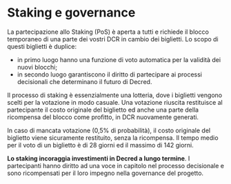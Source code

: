 # Staking e governance

La partecipazione allo Staking (PoS) è aperta a tutti e richiede il blocco
temporaneo di una parte dei vostri DCR in cambio dei biglietti. Lo scopo di
questi biglietti è duplice:

- in primo luogo hanno una funzione di voto automatica per la validità dei
  nuovi blocchi;
- in secondo luogo garantiscono il diritto di partecipare ai processi
  decisionali che determinano il futuro di Decred.

Il processo di staking è essenzialmente una lotteria, dove i biglietti vengono
scelti per la votazione in modo casuale. Una votazione riuscita restituisce al
partecipante il costo originale del biglietto ed anche una parte della
ricompensa del blocco come profitto, in DCR nuovamente generati.

In caso di mancata votazione (0,5% di probabilità), il costo originale del
biglietto viene sicuramente restituito, senza la ricompensa. Il tempo medio per
il voto di un biglietto è di 28 giorni ed il massimo di 142 giorni.

**Lo staking incoraggia investimenti in Decred a lungo termine**. I
partecipanti hanno diritto ad una voce in capitolo nel processo decisionale e
sono ricompensati per il loro impegno nella governance del progetto.

